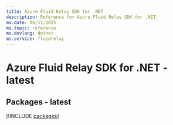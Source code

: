 ```yaml
---
title: Azure Fluid Relay SDK for .NET
description: Reference for Azure Fluid Relay SDK for .NET
ms.date: 06/11/2025
ms.topic: reference
ms.devlang: dotnet
ms.service: fluidrelay
---
```

# Azure Fluid Relay SDK for .NET - latest
## Packages - latest
[!INCLUDE [packages](fluid-relay-index.md)]
